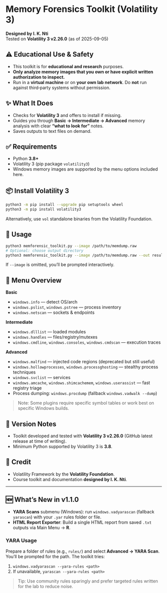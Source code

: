 # Memory Forensics Toolkit (Volatility 3)

**Designed by I. K. Nti**  
Tested on **Volatility 3 v2.26.0** (as of 2025-09-05)

## ⚠️ Educational Use & Safety
- This toolkit is for **educational and research** purposes.  
- **Only analyze memory images that you own or have explicit written authorization to inspect.**  
- Run in a **virtual machine** or on **your own lab network**. Do **not** run against third‑party systems without permission.

## ✨ What It Does
- Checks for **Volatility 3** and offers to install if missing.
- Guides you through **Basic → Intermediate → Advanced** memory analysis with clear **“what to look for”** notes.
- Saves outputs to text files on demand.

## ✅ Requirements
- Python **3.8+**
- Volatility 3 (pip package `volatility3`)
- Windows memory images are supported by the menu options included here.

## 📦 Install Volatility 3
```bash
python3 -m pip install --upgrade pip setuptools wheel
python3 -m pip install volatility3
```

Alternatively, use `vol` standalone binaries from the Volatility Foundation.

## 🚀 Usage
```bash
python3 memforensic_toolkit.py --image /path/to/memdump.raw
# Optional: choose output directory
python3 memforensic_toolkit.py --image /path/to/memdump.raw --out results/
```

If `--image` is omitted, you’ll be prompted interactively.

## 🧭 Menu Overview
**Basic**
- `windows.info` — detect OS/arch
- `windows.pslist`, `windows.pstree` — process inventory
- `windows.netscan` — sockets & endpoints

**Intermediate**
- `windows.dlllist` — loaded modules
- `windows.handles` — files/registry/mutexes
- `windows.cmdline`, `windows.consoles`, `windows.cmdscan` — execution traces

**Advanced**
- `windows.malfind` — injected code regions (deprecated but still useful)
- `windows.hollowprocesses`, `windows.processghosting` — stealthy process techniques
- `windows.svclist` — services
- `windows.amcache`, `windows.shimcachemem`, `windows.userassist` — fast registry triage
- Process dumping: `windows.procdump` (fallback `windows.vadwalk --dump`)

> Note: Some plugins require specific symbol tables or work best on specific Windows builds.

## 📝 Version Notes
- Toolkit developed and tested with **Volatility 3 v2.26.0** (GitHub latest release at time of writing).  
- Minimum Python supported by Volatility 3 is **3.8**.

## 🙌 Credit
- Volatility Framework by the **Volatility Foundation**.
- Course toolkit and documentation **designed by I. K. Nti**.


---

## 🆕 What’s New in v1.1.0
- **YARA Scans** submenu (Windows): run `windows.vadyarascan` (fallback `yarascan`) with your `.yar` rules folder or file.
- **HTML Report Exporter**: Build a single HTML report from saved `.txt` outputs via Main Menu → **R**.

### YARA Usage
Prepare a folder of rules (e.g., `rules/`) and select **Advanced → YARA Scan**.  
You’ll be prompted for the path. The toolkit tries:
1) `windows.vadyarascan --yara-rules <path>`  
2) If unavailable, `yarascan --yara-rules <path>`

> Tip: Use community rules sparingly and prefer targeted rules written for the lab to reduce noise.

